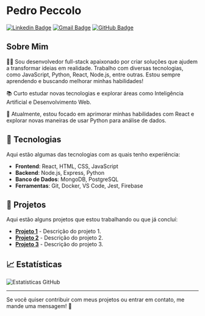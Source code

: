 
# Pedro Peccolo 

[![Linkedin Badge](https://img.shields.io/badge/-Seu%20LinkedIn-blue?style=flat&logo=linkedin&logoColor=white)](https://www.linkedin.com/in/seu-linkedin/)
[![Gmail Badge](https://img.shields.io/badge/-seuemail@gmail.com-c14438?style=flat&logo=gmail&logoColor=white)](mailto:seuemail@gmail.com)
[![GitHub Badge](https://img.shields.io/badge/-@seu-usuario-181717?style=flat&logo=github&logoColor=white)](https://github.com/Pedro-Peccolo)

## Sobre Mim

👨‍💻 Sou desenvolvedor full-stack apaixonado por criar soluções que ajudem a transformar ideias em realidade. Trabalho com diversas tecnologias, como JavaScript, Python, React, Node.js, entre outras. Estou sempre aprendendo e buscando melhorar minhas habilidades!

📚 Curto estudar novas tecnologias e explorar áreas como Inteligência Artificial e Desenvolvimento Web.

🎯 Atualmente, estou focado em aprimorar minhas habilidades com React e explorar novas maneiras de usar Python para análise de dados.

## 🚀 Tecnologias

Aqui estão algumas das tecnologias com as quais tenho experiência:

- **Frontend**: React, HTML, CSS, JavaScript
- **Backend**: Node.js, Express, Python
- **Banco de Dados**: MongoDB, PostgreSQL
- **Ferramentas**: Git, Docker, VS Code, Jest, Firebase

## 💼 Projetos

Aqui estão alguns projetos que estou trabalhando ou que já concluí:

- [**Projeto 1**](https://github.com/seu-usuario/projeto1) - Descrição do projeto 1.
- [**Projeto 2**](https://github.com/seu-usuario/projeto2) - Descrição do projeto 2.
- [**Projeto 3**](https://github.com/seu-usuario/projeto3) - Descrição do projeto 3.

## 📈 Estatísticas

![Estatísticas GitHub](https://github-readme-stats.vercel.app/api?username=Pedro-Peccolo&show_icons=true&hide_title=true&count_private=true&theme=radical)

---

Se você quiser contribuir com meus projetos ou entrar em contato, me mande uma mensagem! 💬
